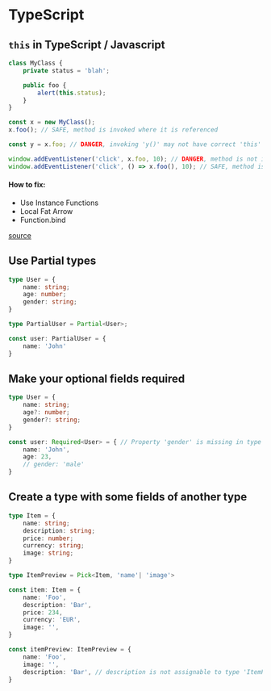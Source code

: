 
# TypeScript

## `this` in TypeScript / Javascript

```js
class MyClass {
    private status = 'blah';

    public foo {
        alert(this.status);
    }
}

const x = new MyClass();
x.foo(); // SAFE, method is invoked where it is referenced

const y = x.foo; // DANGER, invoking 'y()' may not have correct 'this'

window.addEventListener('click', x.foo, 10); // DANGER, method is not invoked where it is referenced
window.addEventListener('click', () => x.foo(), 10); // SAFE, method is invoked in the same expression
```

#### How to fix:

- Use Instance Functions
- Local Fat Arrow
- Function.bind

[source](https://github.com/Microsoft/TypeScript/wiki/%27this%27-in-TypeScript)

## Use Partial types

```ts
type User = {
    name: string;
    age: number;
    gender: string;
}

type PartialUser = Partial<User>;

const user: PartialUser = {
    name: 'John'
}
```

## Make your optional fields required

```ts
type User = {
    name: string;
    age?: number;
    gender?: string;
}

const user: Required<User> = { // Property 'gender' is missing in type
    name: 'John',
    age: 23,
    // gender: 'male'
}
```

## Create a type with some fields of another type

```ts
type Item = {
    name: string;
    description: string;
    price: number;
    currency: string;
    image: string;
}

type ItemPreview = Pick<Item, 'name'| 'image'>

const item: Item = {
    name: 'Foo',
    description: 'Bar',
    price: 234,
    currency: 'EUR',
    image: '',
} 

const itemPreview: ItemPreview = {
    name: 'Foo',
    image: '',
    description: 'Bar', // description is not assignable to type 'ItemPreview'.
}
```
